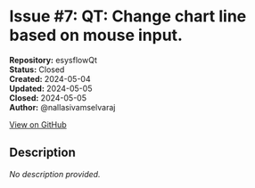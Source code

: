 # Issue #7: QT: Change chart line based on mouse input.

**Repository:** esysflowQt  
**Status:** Closed  
**Created:** 2024-05-04  
**Updated:** 2024-05-05  
**Closed:** 2024-05-05  
**Author:** @nallasivamselvaraj  

[View on GitHub](https://github.com/Simtestlab/esysflowQt/issues/7)

## Description

*No description provided.*